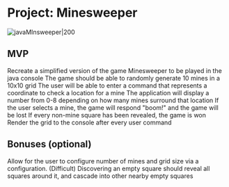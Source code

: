 # Project: Minesweeper
![javaMInsweeper|200](https://github.com/user-attachments/assets/8e990639-ead0-4840-b8c9-89a8b80ca3df)

## MVP

Recreate a simplified version of the game Minesweeper to be played in the java console
The game should be able to randomly generate 10 mines in a 10x10 grid
The user will be able to enter a command that represents a coordinate to check a location for a mine
The application will display a number from 0-8 depending on how many mines surround that location
If the user selects a mine, the game will respond "boom!" and the game will be lost
If every non-mine square has been revealed, the game is won
Render the grid to the console after every user command

## Bonuses (optional)

Allow for the user to configure number of mines and grid size via a configuration.
(Difficult) Discovering an empty square should reveal all squares around it, and cascade into other nearby empty squares
